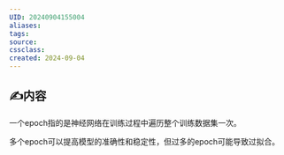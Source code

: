 ```yaml
---
UID: 20240904155004 
aliases: 
tags: 
source: 
cssclass: 
created: 2024-09-04
---
```


## ✍内容
一个epoch指的是神经网络在训练过程中遍历整个训练数据集一次。

多个epoch可以提高模型的准确性和稳定性，但过多的epoch可能导致过拟合。

